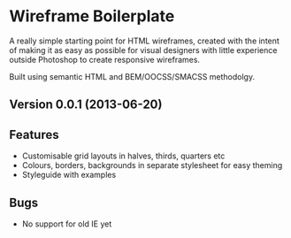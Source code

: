 # Wireframe Boilerplate

A really simple starting point for HTML wireframes, created with the intent of making it as easy as possible for visual designers with little experience outside Photoshop to create responsive wireframes.

Built using semantic HTML and BEM/OOCSS/SMACSS methodolgy.

## Version 0.0.1 (2013-06-20)

## Features

* Customisable grid layouts in halves, thirds, quarters etc
* Colours, borders, backgrounds in separate stylesheet for easy theming
* Styleguide with examples

## Bugs

* No support for old IE yet